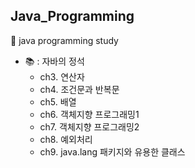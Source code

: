## Java_Programming
📓 java programming study
  - 📚 : 자바의 정석
    - ch3. 연산자
    - ch4. 조건문과 반복문
    - ch5. 배열
    - ch6. 객체지향 프로그래밍1
    - ch7. 객체지향 프로그래밍2
    - ch8. 예외처리
    - ch9. java.lang 패키지와 유용한 클래스
